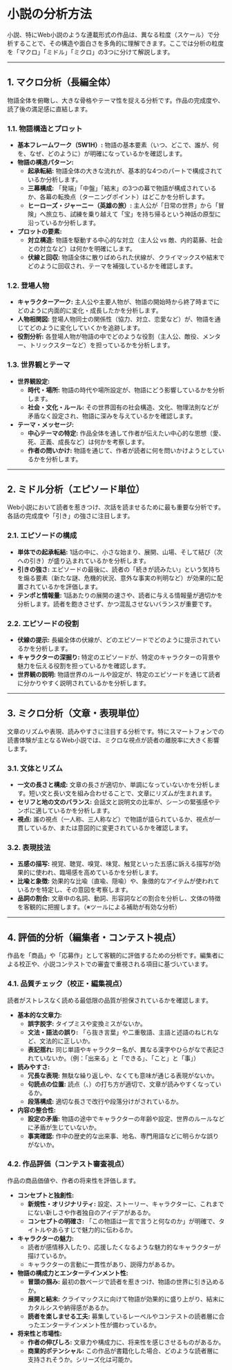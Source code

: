 # 小説の分析方法

小説、特にWeb小説のような連載形式の作品は、異なる粒度（スケール）で分析することで、その構造や面白さを多角的に理解できます。ここでは分析の粒度を「マクロ」「ミドル」「ミクロ」の3つに分けて解説します。

---

## 1. マクロ分析（長編全体）

物語全体を俯瞰し、大きな骨格やテーマ性を捉える分析です。作品の完成度や、読了後の満足感に直結します。

### 1.1. 物語構造とプロット

*   **基本フレームワーク（5W1H）:** 物語の基本要素（いつ、どこで、誰が、何を、なぜ、どのように）が明確になっているかを確認します。
*   **物語の構造パターン:**
    *   **起承転結:** 物語全体の大きな流れが、基本的な4つのパートで構成されているか分析します。
    *   **三幕構成:** 「発端」「中盤」「結末」の3つの幕で物語が構成されているか、各幕の転換点（ターニングポイント）はどこかを分析します。
    *   **ヒーローズ・ジャーニー（英雄の旅）:** 主人公が「日常の世界」から「冒険」へ旅立ち、試練を乗り越えて「宝」を持ち帰るという神話の原型に沿っているか分析します。
*   **プロットの要素:**
    *   **対立構造:** 物語を駆動する中心的な対立（主人公 vs 敵、内的葛藤、社会との対立など）は何かを明確にします。
    *   **伏線と回収:** 物語全体に散りばめられた伏線が、クライマックスや結末でどのように回収され、テーマを補強しているかを確認します。

### 1.2. 登場人物

*   **キャラクターアーク:** 主人公や主要人物が、物語の開始時から終了時までにどのように内面的に変化・成長したかを分析します。
*   **人物相関図:** 登場人物同士の関係性（協力、対立、恋愛など）が、物語を通じてどのように変化していくかを追跡します。
*   **役割分析:** 各登場人物が物語の中でどのような役割（主人公、敵役、メンター、トリックスターなど）を担っているかを分析します。

### 1.3. 世界観とテーマ

*   **世界観設定:**
    *   **時代・場所:** 物語の時代や場所設定が、物語にどう影響しているかを分析します。
    *   **社会・文化・ルール:** その世界固有の社会構造、文化、物理法則などが矛盾なく設定され、物語に深みを与えているかを確認します。
*   **テーマ・メッセージ:**
    *   **中心テーマの特定:** 作品全体を通して作者が伝えたい中心的な思想（愛、死、正義、成長など）は何かを考察します。
    *   **作者の問いかけ:** 物語を通じて、作者が読者に何を問いかけようとしているかを分析します。

---

## 2. ミドル分析（エピソード単位）

Web小説において読者を惹きつけ、次話を読ませるために最も重要な分析です。各話の完成度や「引き」の強さに注目します。

### 2.1. エピソードの構成

*   **単体での起承転結:** 1話の中に、小さな始まり、展開、山場、そして結び（次への引き）が盛り込まれているかを分析します。
*   **引きの強さ:** エピソードの最後に、読者の「続きが読みたい」という気持ちを煽る要素（新たな謎、危機的状況、意外な事実の判明など）が効果的に配置されているかを評価します。
*   **テンポと情報量:** 1話あたりの展開の速さや、読者に与える情報量が適切かを分析します。読者を飽きさせず、かつ混乱させないバランスが重要です。

### 2.2. エピソードの役割

*   **伏線の提示:** 長編全体の伏線が、どのエピソードでどのように提示されているかを分析します。
*   **キャラクターの深掘り:** 特定のエピソードが、特定のキャラクターの背景や魅力を伝える役割を担っているかを確認します。
*   **世界観の説明:** 物語世界のルールや設定が、特定のエピソードを通じて読者に分かりやすく説明されているかを分析します。

---

## 3. ミクロ分析（文章・表現単位）

文章のリズムや表現、読みやすさに注目する分析です。特にスマートフォンでの読書体験が主となるWeb小説では、ミクロな視点が読者の離脱率に大きく影響します。

### 3.1. 文体とリズム

*   **一文の長さと構成:** 文章の長さが適切か、単調になっていないかを分析します。短い文と長い文を組み合わせることで、文章にリズムが生まれます。
*   **セリフと地の文のバランス:** 会話文と説明文の比率が、シーンの緊張感やテンポに適しているかを分析します。
*   **視点:** 誰の視点（一人称、三人称など）で物語が語られているか、視点が一貫しているか、または意図的に変更されているかを確認します。

### 3.2. 表現技法

*   **五感の描写:** 視覚、聴覚、嗅覚、味覚、触覚といった五感に訴える描写が効果的に使われ、臨場感を高めているかを分析します。
*   **比喩と象徴:** 効果的な比喩（直喩、隠喩）や、象徴的なアイテムが使われているかを特定し、その意図を考察します。
*   **品詞の割合:** 文章中の名詞、動詞、形容詞などの割合を分析し、文体の特徴を客観的に把握します。（※ツールによる補助が有効な分析）

---

## 4. 評価的分析（編集者・コンテスト視点）

作品を「商品」や「応募作」として客観的に評価するための分析です。編集者による校正や、小説コンテストでの審査で重視される項目に基づいています。

### 4.1. 品質チェック（校正・編集視点）

読者がストレスなく読める最低限の品質が担保されているかを確認します。

*   **基本的な文章力:**
    *   **誤字脱字:** タイプミスや変換ミスがないか。
    *   **文法・語法の誤り:** 「ら抜き言葉」や二重敬語、主語と述語のねじれなど、文法的に正しいか。
    *   **表記揺れ:** 同じ単語やキャラクター名が、異なる漢字やひらがなで表記されていないか。（例：「出来る」と「できる」、「こと」と「事」）
*   **読みやすさ:**
    *   **冗長な表現:** 無駄な繰り返しや、なくても意味が通じる表現がないか。
    *   **句読点の位置:** 読点（、）の打ち方が適切で、文章が読みやすくなっているか。
    *   **段落構成:** 適切な長さで改行や段落分けがされているか。
*   **内容の整合性:**
    *   **設定の矛盾:** 物語の途中でキャラクターの年齢や設定、世界のルールなどに矛盾が生じていないか。
    *   **事実確認:** 作中の歴史的な出来事、地名、専門用語などに明らかな誤りがないか。

### 4.2. 作品評価（コンテスト審査視点）

作品の商品価値や、作者の将来性を評価します。

*   **コンセプトと独創性:**
    *   **新規性・オリジナリティ:** 設定、ストーリー、キャラクターに、これまでにない新しさや作者独自のアイデアがあるか。
    *   **コンセプトの明確さ:** 「この物語は一言で言うと何なのか」が明確で、タイトルやあらすじで魅力的に伝わるか。
*   **キャラクターの魅力:**
    *   読者が感情移入したり、応援したくなるような魅力的なキャラクターが描けているか。
    *   キャラクターの言動に一貫性があり、説得力があるか。
*   **物語の構成力とエンターテインメント性:**
    *   **冒頭の掴み:** 最初の数ページで読者を惹きつけ、物語の世界に引き込めるか。
    *   **展開と結末:** クライマックスに向けて物語が効果的に盛り上がり、結末にカタルシスや納得感があるか。
    *   **読者を楽しませる工夫:** 募集しているレーベルやコンテストの読者層に合ったエンターテインメント性が備わっているか。
*   **将来性と市場性:**
    *   **作者の伸びしろ:** 文章力や構成力に、将来性を感じさせるものがあるか。
    *   **商業的ポテンシャル:** この作品が書籍化した場合、どのような読者層に支持されそうか。シリーズ化は可能か。

